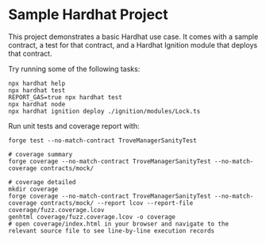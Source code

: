 # Sample Hardhat Project

This project demonstrates a basic Hardhat use case. It comes with a sample contract, a test for that contract, and a Hardhat Ignition module that deploys that contract.

Try running some of the following tasks:

```shell
npx hardhat help
npx hardhat test
REPORT_GAS=true npx hardhat test
npx hardhat node
npx hardhat ignition deploy ./ignition/modules/Lock.ts
```

Run unit tests and coverage report with:
```shell
forge test --no-match-contract TroveManagerSanityTest

# coverage summary
forge coverage --no-match-contract TroveManagerSanityTest --no-match-coverage contracts/mock/

# coverage detailed
mkdir coverage
forge coverage --no-match-contract TroveManagerSanityTest --no-match-coverage contracts/mock/ --report lcov --report-file coverage/fuzz.coverage.lcov
genhtml coverage/fuzz.coverage.lcov -o coverage
# open coverage/index.html in your browser and navigate to the relevant source file to see line-by-line execution records
```